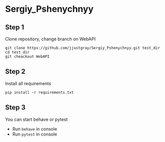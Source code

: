 # Sergiy_Pshenychnyy

## Step 1
Clone repository, change branch on WebAPI
```
git clone https://github.com/jjustgray/Sergiy_Pshenychnyy.git test_dir
cd test_dir
git cheackout WebAPI
```

## Step 2
Install all requirements
```
pip install -r requirements.txt
```

## Step 3
You can start behave or pytest
- Run ```behave``` in console
- Run ```pytest``` in console

